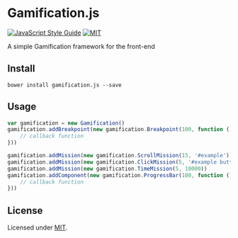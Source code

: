 Gamification.js
===============
[![JavaScript Style Guide](https://img.shields.io/badge/code_style-standard-brightgreen.svg)](https://standardjs.com) [![MIT](https://img.shields.io/dub/l/vibe-d.svg)](https://github.com/alexprut/Gamification.js/blob/master/LICENSE)

A simple Gamification framework for the front-end

## Install
```
bower install gamification.js --save
```

## Usage
```javascript
var gamification = new Gamification()
gamification.addBreakpoint(new gamification.Breakpoint(100, function () {
    // callback function
}))

gamification.addMission(new gamification.ScrollMission(15, '#example'))
gamification.addMission(new gamification.ClickMission(5, '#example button'))
gamification.addMission(new gamification.TimeMission(5, 10000))
gamification.addComponent(new gamification.ProgressBar(100, function () {
    // callback function
}))
```

##  License
Licensed under [MIT](https://github.com/alexprut/Gamification.js/blob/master/LICENSE).
